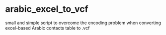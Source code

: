 # arabic_excel_to_vcf
small and simple script to overcome the encoding problem when converting excel-based Arabic contacts table to .vcf
